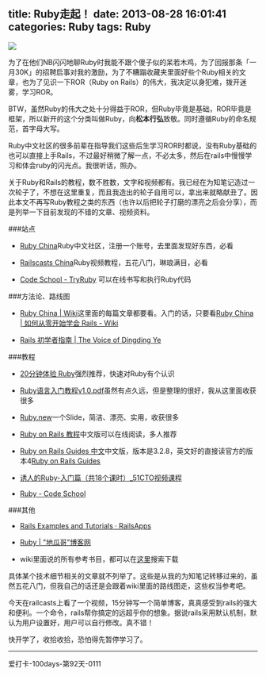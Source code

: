 title: Ruby走起！
date: 2013-08-28 16:01:41
categories: Ruby
tags: Ruby
---
![](http://ww2.sinaimg.cn/large/5e8cb366jw1e82h1gxsy6j20jf0e8js2.jpg)

为了在他们NB闪闪地聊Ruby时我能不跟个傻子似的呆若木鸡，为了回报那条「一月30K」的招聘启事对我的激励，为了不糟蹋收藏夹里面好些个Ruby相关的文章，也为了见识一下ROR（Ruby on Rails）的伟大，我决定以身犯难，拨开迷雾，学习ROR。

BTW，虽然Ruby的伟大之处十分得益于ROR，但Ruby毕竟是基础，ROR毕竟是框架，所以新开的这个分类叫做Ruby，向**松本行弘**致敬。同时遵循Ruby的命名规范，首字母大写。

Ruby中文社区的很多前辈在指导我们这些后生学习ROR时都说，没有Ruby基础的也可以直接上手Rails，不过最好稍微了解一点，不必太多，然后在rails中慢慢学习和体会ruby的闪光点。我很听话，照办。

关于Ruby和Rails的教程，数不胜数，文字和视频都有。我已经在为知笔记造过一次轮子了，不想在这里重复，而且我造出的轮子自用可以，拿出来就略献丑了。因此本文不再写Ruby教程之类的东西（也许以后把轮子打磨的漂亮之后会分享），而是列举一下目前发现的不错的文章、视频资料。

<!--more-->

###站点

- [Ruby China](http://ruby-china.org/)Ruby中文社区，注册一个账号，去里面发现好东西，必看

- [Railscasts China](http://railscasts-china.com/)Ruby视频教程，五花八门，琳琅满目，必看

- [Code School - TryRuby](http://tryruby.org/levels/1/challenges/0) 可以在线书写和执行Ruby代码

###方法论、路线图

- [Ruby China | Wiki](http://ruby-china.org/wiki)这里面的每篇文章都要看。入门的话，只要看[Ruby China | 如何从零开始学会 Rails - Wiki](http://ruby-china.org/wiki/start_leaning_rails)

- [Rails 初学者指南 | The Voice of Dingding Ye](http://yedingding.com/2013/04/22/rails-for-beginners.html)

###教程

- [20分钟体验 Ruby](https://www.ruby-lang.org/zh_cn/documentation/quickstart/)强烈推荐，快速对Ruby有个认识

- [Ruby语言入门教程v1.0.pdf](http://221.173.127.35:82/1Q2W3E4R5T6Y7U8I9O0P1Z2X3C4V5B/read.pudn.com/downloads74/ebook/268092/Ruby%E8%AF%AD%E8%A8%80%E5%85%A5%E9%97%A8%E6%95%99%E7%A8%8Bv1.0.pdf)虽然有点久远，但是整理的很好，我从这里面收获很多

- [Ruby.new](http://saito.im/slide/ruby-new.html)一个Slide，简洁、漂亮、实用，收获很多

- [Ruby on Rails 教程](http://railstutorial-china.org/)中文版可以在线阅读，多人推荐

- [Ruby on Rails Guides 中文](http://guides.ruby-china.org/)中文版，版本是3.2.8，英文好的直接读官方的版本4[Ruby on Rails Guides](http://guides.rubyonrails.org/)

- [诱人的Ruby-入门篇（共18个课时）_51CTO视频课程](http://edu.51cto.com/course/course_id-418.html)

- [Ruby - Code School](http://www.codeschool.com/paths/ruby)

###其他

- [Rails Examples and Tutorials · RailsApps](http://railsapps.github.io/) 

- [Ruby | "地瓜哥"博客网](http://www.diguage.com/archives/tag/ruby)

- wiki里面说的所有参考书目，都可以在[这里](http://so.baiduyun.me/)搜索下载

具体某个技术细节相关的文章就不列举了。这些是从我的为知笔记转移过来的，虽然五花八门，但我自己的话还是会跟着wiki里面的路线图走，这些权当参考吧。

今天在railcasts上看了一个视频，15分钟写一个简单博客，真真感受到rails的强大和便利。一个命令，rails帮你搞定的远超乎你的想象。据说rails采用默认机制，默认为用户设置好，用户可以自行修改。真不错！

快开学了，收拾收拾，恐怕得先暂停学习了。

---

爱打卡-100days-第92天-0111
